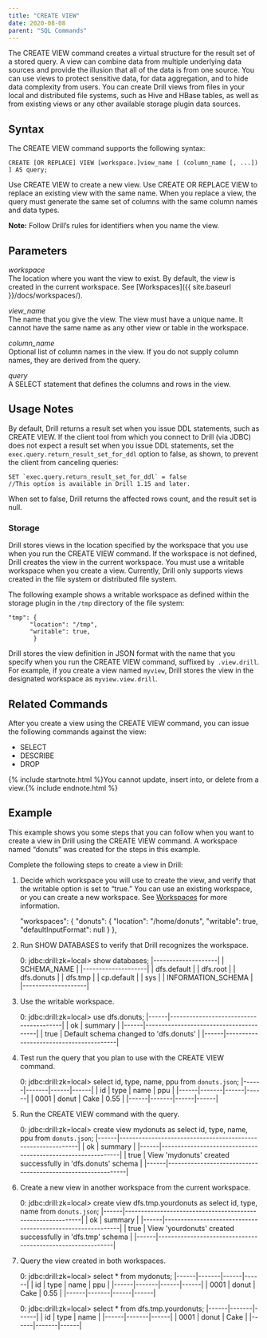 ```yaml
---
title: "CREATE VIEW"
date: 2020-08-08
parent: "SQL Commands"
---
```

The CREATE VIEW command creates a virtual structure for the result set of a
stored query. A view can combine data from multiple underlying data sources
and provide the illusion that all of the data is from one source. You can use
views to protect sensitive data, for data aggregation, and to hide data
complexity from users. You can create Drill views from files in your local and
distributed file systems, such as Hive and HBase tables, as well as from
existing views or any other available storage plugin data sources.

## Syntax

The CREATE VIEW command supports the following syntax:

    CREATE [OR REPLACE] VIEW [workspace.]view_name [ (column_name [, ...]) ] AS query;

Use CREATE VIEW to create a new view. Use CREATE OR REPLACE VIEW to replace an
existing view with the same name. When you replace a view, the query must
generate the same set of columns with the same column names and data types.

**Note:** Follow Drill’s rules for identifiers when you name the view. 

## Parameters

_workspace_  
The location where you want the view to exist. By default, the view is created
in the current workspace. See
[Workspaces]({{ site.baseurl }}/docs/workspaces/).

_view_name_  
The name that you give the view. The view must have a unique name. It cannot
have the same name as any other view or table in the workspace.

_column_name_  
Optional list of column names in the view. If you do not supply column names,
they are derived from the query.

_query_  
A SELECT statement that defines the columns and rows in the view.

## Usage Notes  

By default, Drill returns a result set when you issue DDL statements, such as CREATE VIEW. If the client tool from which you connect to Drill (via JDBC) does not expect a result set when you issue DDL statements, set the `exec.query.return_result_set_for_ddl` option to false, as shown, to prevent the client from canceling queries:  

	SET `exec.query.return_result_set_for_ddl` = false  
	//This option is available in Drill 1.15 and later.   

When set to false, Drill returns the affected rows count, and the result set is null.

### Storage

Drill stores views in the location specified by the workspace that you use
when you run the CREATE VIEW command. If the workspace is not defined, Drill
creates the view in the current workspace. You must use a writable workspace
when you create a view. Currently, Drill only supports views created in the
file system or distributed file system.

The following example shows a writable workspace as defined within the storage
plugin in the `/tmp` directory of the file system:

    "tmp": {
          "location": "/tmp",
          "writable": true,
           }

Drill stores the view definition in JSON format with the name that you specify
when you run the CREATE VIEW command, suffixed `by .view.drill`. For example,
if you create a view named `myview`, Drill stores the view in the designated
workspace as `myview.view.drill`.

  
## Related Commands

After you create a view using the CREATE VIEW command, you can issue the
following commands against the view:

  * SELECT 
  * DESCRIBE 
  * DROP 

{% include startnote.html %}You cannot update, insert into, or delete from a view.{% include endnote.html %}

## Example

This example shows you some steps that you can follow when you want to create
a view in Drill using the CREATE VIEW command. A workspace named “donuts” was
created for the steps in this example.

Complete the following steps to create a view in Drill:

  1. Decide which workspace you will use to create the view, and verify that the writable option is set to “true.” You can use an existing workspace, or you can create a new workspace. See [Workspaces]({{site.baseurl}}/docs/workspaces/) for more information.  
  
        "workspaces": {
           "donuts": {
             "location": "/home/donuts",
             "writable": true,
             "defaultInputFormat": null
           }
         },

  2. Run SHOW DATABASES to verify that Drill recognizes the workspace.  

        0: jdbc:drill:zk=local> show databases;
        |--------------------|
        | SCHEMA_NAME        |
        |--------------------|
        | dfs.default        |
        | dfs.root           |
        | dfs.donuts         |
        | dfs.tmp            |
        | cp.default         |
        | sys                |
        | INFORMATION_SCHEMA |
        |--------------------|

  3. Use the writable workspace.  

        0: jdbc:drill:zk=local> use dfs.donuts;
        |------|----------------------------------------|
        | ok   | summary                                |
        |------|----------------------------------------|
        | true | Default schema changed to 'dfs.donuts' |
        |------|----------------------------------------|

  4. Test run the query that you plan to use with the CREATE VIEW command.  

        0: jdbc:drill:zk=local> select id, type, name, ppu from `donuts.json`;
        |------|-------|------|------|
        | id   | type  | name | ppu  |
        |------|-------|------|------|
        | 0001 | donut | Cake | 0.55 |
        |------|-------|------|------|

  5. Run the CREATE VIEW command with the query.  

        0: jdbc:drill:zk=local> create view mydonuts as select id, type, name, ppu from `donuts.json`;
        |------|-------------------------------------------------------------|
        | ok   | summary                                                     |
        |------|-------------------------------------------------------------|
        | true | View 'mydonuts' created successfully in 'dfs.donuts' schema |
        |------|-------------------------------------------------------------|

  6. Create a new view in another workspace from the current workspace.  

        0: jdbc:drill:zk=local> create view dfs.tmp.yourdonuts as select id, type, name from `donuts.json`;
        |------|------------------------------------------------------------|
        | ok   | summary                                                    |
        |------|------------------------------------------------------------|
        | true | View 'yourdonuts' created successfully in 'dfs.tmp' schema |
        |------|------------------------------------------------------------|

  7. Query the view created in both workspaces.

        0: jdbc:drill:zk=local> select * from mydonuts;
        |------|-------|------|------|
        | id   | type  | name | ppu  |
        |------|-------|------|------|
        | 0001 | donut | Cake | 0.55 |
        |------|-------|------|------|
         
         
        0: jdbc:drill:zk=local> select * from dfs.tmp.yourdonuts;
        |------|-------|------|
        | id   | type  | name |
        |------|-------|------|
        | 0001 | donut | Cake |
        |------|-------|------|

